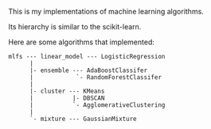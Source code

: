 This is my implementations of machine learning algorithms.

Its hierarchy is similar to the scikit-learn.

Here are some algorithms that implemented:

```
mlfs --- linear_model --- LogisticRegression
      |
      |- ensemble --- AdaBoostClassifer
      |            `- RandomForestClassifer
      |
      |- cluster --- KMeans
      |           |- DBSCAN
      |           `- AgglomerativeClustering
      |
      `- mixture --- GaussianMixture
```

